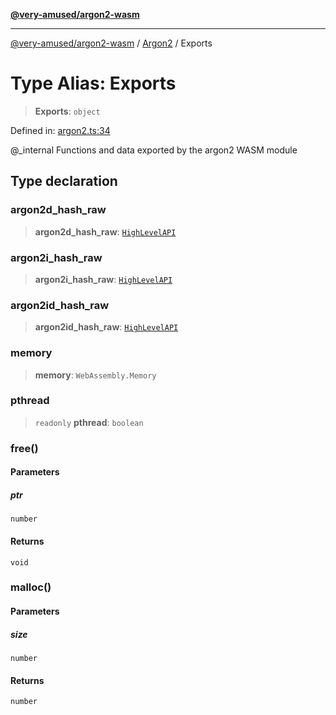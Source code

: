 [**@very-amused/argon2-wasm**](../../../README.md)

***

[@very-amused/argon2-wasm](../../../globals.md) / [Argon2](../README.md) / Exports

# Type Alias: Exports

> **Exports**: `object`

Defined in: [argon2.ts:34](https://github.com/very-amused/argon2-wasm/blob/792f97086610a5a10e9f6d02226e527610bd31ec/src/argon2.ts#L34)

@_internal
Functions and data exported by the argon2 WASM module

## Type declaration

### argon2d\_hash\_raw

> **argon2d\_hash\_raw**: [`HighLevelAPI`](HighLevelAPI.md)

### argon2i\_hash\_raw

> **argon2i\_hash\_raw**: [`HighLevelAPI`](HighLevelAPI.md)

### argon2id\_hash\_raw

> **argon2id\_hash\_raw**: [`HighLevelAPI`](HighLevelAPI.md)

### memory

> **memory**: `WebAssembly.Memory`

### pthread

> `readonly` **pthread**: `boolean`

### free()

#### Parameters

##### ptr

`number`

#### Returns

`void`

### malloc()

#### Parameters

##### size

`number`

#### Returns

`number`

